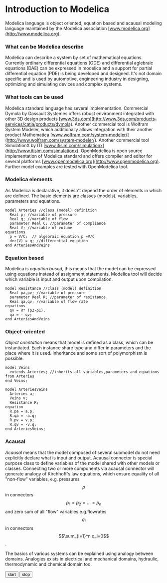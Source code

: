 Introduction to Modelica
========================

Modelica language is object oriented, equation based and acausal modeling language maintained by the Modelica association [www.modelica.org](http://www.modelica.org).

### What can be Modelica describe

Modelica can describe a system by set of mathematical equations. Currently ordinary differential equations (ODE) and differential aglebraic equations (DAE) can be expressed in modelica and a support for partial differential equation (PDE) is being developed and designed. It's not domain specific and is used by automotive, engineering industry in designing, optimizing and simulating devices and complex systems.

### What tools can be used

Modelica standard language has several implementation. Commercial Dymola by Dassault Systemes offers robust environment integrated with other 3D design products [www.3ds.com](http://www.3ds.com/products-services/catia/products/dymola). Another commercial tool is Wolfram System Modeler, which additionally allows integration with their another product Mathematica [www.wolfram.com/system-modeler/](http://www.wolfram.com/system-modeler/). Another commercial tool SimulationX by ITI [www.itisim.com/simulationx](http://www.itisim.com/simulationx). 
OpenModelica is open source implementation of Modelica standard and offers compiler and editor for several platforms [www.openmodelica.org](http://www.openmodelica.org). Further model examples are tested with OpenModelica tool.

### Modelica elements

As Modelica is declarative, it doesn't depend the order of elements in which are defined. The basic elements are classes (models), variables, parameters and equations. 

```modelica
model Arteries //class (model) definition
  Real p; //variable of pressure
  Real q; //variable of flow
  parameter Real C; //parameter of compliance
  Real V; //variable of volume
equations
  p = V/C;  // algebraic equation p =V/C
  der(V) = q; //differential equation 
end ArteriesAndVeins
``````

### Equation based
Modelica is *equation based*, this means that the model can be expressed using equations instead of assignment statements. Modelica tool will decide which variable is input and output upon compilation.
``````
model Resistance //class (model) definition
  Real pa,pv; //variable of pressure
  parameter Real R; //parameter of resistance
  Real qa,qv; //variable of flow rate
equations
  qv = R* (p2-p1);
  qa = - qv;
end ArteriesAndVeins
``````

### Object-oriented
*Object orientation* means that model is defined as a class, which can be instantiated. Each instance share type and differ in parameters and the place where it is used. Inheritance and some sort of polymorphism is possible.

```modelica
model Veins
  extends Arteries; //inherits all variables,parameters and equations from Arteries
end Veins;

model ArteriesVeins
  Arteries a;
  Veins v;
  Resistance R;
equation
  R.pa = a.p;
  R.qa = -a.q;
  R.pv = v.p;
  R.qv = -v.q;
end ArteriesVeins;
```

### Acausal

*Acausal* means that the model composed of several submodel do not need explicitly declare what is input and output. Acausal connector is special purpose class to define variables of the model shared with other models or classes. Connecting two or more components via acausal connector will generate analogy of Kirchhoff's law equations, which ensure equality of all "non-flow" variables, e.g. pressures $$p$$ in connectors 
$$p_1=p_2=\ldots =p_n
$$
and zero sum of all "flow" variables e.g.flowrates $$q_i$$ in connectors
$$\sum_{i=1}^n q_i=0$$.

The basics of various systems can be explained using analogy between domains.
Analogies exists in electrical and mechanical domains, hydraulic, thermodynamic and chemical domain too.

<script type="text/javascript" src="dygraph-combined.js">
</script>

<script type="text/javascript"  src="edit/master/dygraph-combined.js">
</script>


<div>
<button onclick="startSim();">start</button>
<button onclick="stopSim();">stop</button>
<div id="graph1"></div>
<script>
     var data = [];

      var t = new Date();
      for (var i = 10; i >= 0; i--) {
        var x = new Date(t.getTime() - i * 1000);
        data.push([x, Math.random()]);
      }

      var g = new Dygraph(document.getElementById("graph1"), data,
                          {
                            drawPoints: true,
                            showRoller: true,
                            valueRange: [0.0, 1.2],
                            labels: ['Time', 'Random']
                          });
function startSim() {
        window.intervalId = setInterval(function() {
        var x = new Date();  // current time
        var y = Math.random();
        data.push([x, y]);
        g.updateOptions( { 'file': data } );
        }, 1000);
      }
      
      function stopSim() {
          clearInterval(window.intervalId);
      
      }
</script>

</div>







